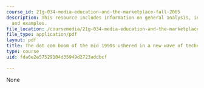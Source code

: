 ```yaml
---
course_id: 21g-034-media-education-and-the-marketplace-fall-2005
description: This resource includes information on general analysis, in depth look,
  and examples.
file_location: /coursemedia/21g-034-media-education-and-the-marketplace-fall-2005/fda6e2e57529104d35949d2723addbcf_MIT21G_034F05_itglobal.pdf
file_type: application/pdf
layout: pdf
title: The dot com boom of the mid 1990s ushered in a new wave of technological optimism
type: course
uid: fda6e2e57529104d35949d2723addbcf

---
```

None